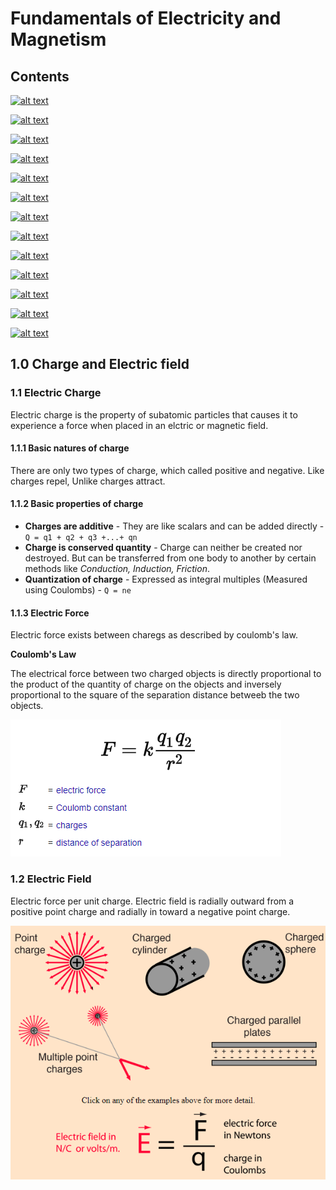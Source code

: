 # Fundamentals of Electricity and Magnetism

## Contents 

[![alt text](https://img.shields.io/badge/1.0-Charge%20and%20Electric%20field-yellowgreen)]()

[![alt text](https://img.shields.io/badge/2.0-Gauss's%20law%20and%20applications-yellowgreen)]()

[![alt text](https://img.shields.io/badge/3.0-Electric%20Potential-yellowgreen)]()

[![alt text](https://img.shields.io/badge/4.0-Electric%20Current%20%20and%20Ressistance-yellowgreen)]()

[![alt text](https://img.shields.io/badge/5.0-Capacitors%20and%20Dielectrics-yellowgreen)]()

[![alt text](https://img.shields.io/badge/6.0-Kirchhoff's%20laws-yellowgreen)]()

[![alt text](https://img.shields.io/badge/7.0-LC%20Circuits-yellowgreen)]()

[![alt text](https://img.shields.io/badge/8.0-Magnetic%20Field-yellowgreen)]()

[![alt text](https://img.shields.io/badge/9.0-Moving%20charges%20in%20magnetic%20field-yellowgreen)]()

[![alt text](https://img.shields.io/badge/10.0-Magnetic%20force-yellowgreen)]()

[![alt text](https://img.shields.io/badge/11.0-Induction-yellowgreen)]()

[![alt text](https://img.shields.io/badge/12.0-LR%20Circuits-yellowgreen)]()

[![alt text](https://img.shields.io/badge/13.0-LCR%20Circuits-yellowgreen)]()


## 1.0 Charge and Electric field

### 1.1 Electric Charge
Electric charge is the property of subatomic particles that causes it to experience a force when placed in an elctric or magnetic field.

#### 1.1.1 Basic natures of charge
There are only two types of charge, which called positive and negative. Like charges repel, Unlike charges attract.

#### 1.1.2 Basic properties of charge
- **Charges are additive** - They are like scalars and can be added directly - `Q = q1 + q2 + q3 +...+ qn`
- **Charge is conserved quantity** - Charge can neither be created nor destroyed. But can be transferred from one body to another by certain methods like *Conduction, Induction, Friction*.
- **Quantization of charge** - Expressed as integral multiples (Measured using Coulombs) - `Q = ne`

#### 1.1.3 Electric Force
Electric force exists between charegs as described by coulomb's law.

**Coulomb's Law**

The electrical force between two charged objects is directly proportional to the product of the quantity of charge on the objects and inversely proportional to the square of the separation distance betweeb the two objects. 

![alt text](https://github.com/NashoNightmare/Fundamentals-of-Electricity-and-Magnetism/blob/master/coulomb_law.png)

### 1.2 Electric Field
Electric force per unit charge. Electric field is radially outward from a positive point charge and radially in toward a negative point charge.

![alt text](https://github.com/NashoNightmare/Fundamentals-of-Electricity-and-Magnetism/blob/master/electric_field.png)

